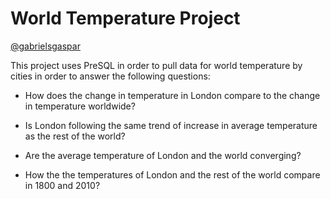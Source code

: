 # World Temperature Project
[@gabrielsgaspar](https://github.com/gabrielsgaspar)


This project uses PreSQL in order to pull data for world temperature by cities in order to answer the following questions:

- How does the change in temperature in London compare to the change in temperature worldwide?

- Is London following the same trend of increase in average temperature as the rest of the world?

- Are the average temperature of London and the world converging?

- How the the temperatures of London and the rest of the world compare in 1800 and 2010?
